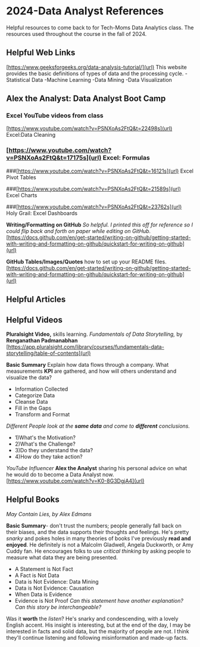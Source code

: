 # 2024-Data Analyst References 
Helpful resources to come back to for Tech-Moms Data Analytics class. 
The resources used throughout the course in the fall of 2024.  

## Helpful Web Links
[https://www.geeksforgeeks.org/data-analysis-tutorial/](url)
This website provides the basic definitions of types of data and the processing cycle. 
-Statistical Data
-Machine Learning
-Data Mining
-Data Visualization


## Alex the Analyst: Data Analyst Boot Camp 
### Excel YouTube videos from class
[https://www.youtube.com/watch?v=PSNXoAs2FtQ&t=22498s](url) Excel:Data Cleaning

### [https://www.youtube.com/watch?v=PSNXoAs2FtQ&t=17175s](url) Excel: Formulas 

###[https://www.youtube.com/watch?v=PSNXoAs2FtQ&t=16121s](url) Excel Pivot Tables

###[https://www.youtube.com/watch?v=PSNXoAs2FtQ&t=21589s](url) Excel Charts

###[https://www.youtube.com/watch?v=PSNXoAs2FtQ&t=23762s](url) Holy Grail: Excel Dashboards 


**Writing/Formatting on GitHub** _So helpful. I printed this off for reference so I could flip back and forth on paper while editing on GitHub._ 
[https://docs.github.com/en/get-started/writing-on-github/getting-started-with-writing-and-formatting-on-github/quickstart-for-writing-on-github](url)

**GitHub Tables/Images/Quotes** how to set up your README files.
[https://docs.github.com/en/get-started/writing-on-github/getting-started-with-writing-and-formatting-on-github/quickstart-for-writing-on-github](url)

## Helpful Articles

## Helpful Videos
**Pluralsight Video,** skills learning. _Fundamentals of Data Storytelling,_ by **Renganathan Padmanabhan**
[https://app.pluralsight.com/library/courses/fundamentals-data-storytelling/table-of-contents](url)

**Basic Summary** Explain how data flows through a company. What measurements **KPI** are gathered, and how will others understand and visualize the data?
- 	Information Collected
- 	Categorize Data 
- 	Cleanse Data 
- 	Fill in the Gaps
- 	Transform and Format

_Different People look at the **same data** and come to **different** conclusions._

- 1)What's the Motivation?
- 2)What's the Challenge?
- 3)Do they understand the data? 
- 4)How do they take action?

 _YouTube Influencer_ **Alex the Analyst** sharing his personal advice on what he would do to become a Data Analyst now. 
  [https://www.youtube.com/watch?v=K0-8G3DgjA4](url)
 
## Helpful Books 

  _May Contain Lies, by Alex Edmans_ 
  
  **Basic Summary**- don't trust the numbers; people generally fall back on their biases, and the data supports their thoughts and feelings. He's pretty _snarky_ and pokes holes in many theories of books I've previously **read and enjoyed**. He definitely is not a Malcolm Gladwell, Angela Duckworth, or Amy Cuddy fan. He encourages folks to use _critical thinking_ by asking people to measure what data they are being presented. 
- A Statement is Not Fact
- A Fact is Not Data
- Data is Not Evidence: Data Mining
- Data is Not Evidence: Causation
- When Data is Evidence
- Evidence is Not Proof
_Can this statement have another explanation? Can this story be interchangeable?_ 

Was it **worth** the _listen_? He's snarky and condescending, with a lovely English accent. His insight is interesting, but at the end of the day, I may be interested in facts and solid data, but the majority of people are not. I think they'll continue listening and following misinformation and made-up facts. 

